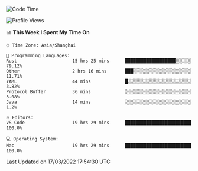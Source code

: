 <!--START_SECTION:waka-->
![Code Time](http://img.shields.io/badge/Code%20Time-1%2C096%20hrs%2033%20mins-blue)

![Profile Views](http://img.shields.io/badge/Profile%20Views-2-blue)

📊 **This Week I Spent My Time On** 

```text
⌚︎ Time Zone: Asia/Shanghai

💬 Programming Languages: 
Rust                     15 hrs 25 mins      ███████████████████░░░░░░   79.12% 
Other                    2 hrs 16 mins       ███░░░░░░░░░░░░░░░░░░░░░░   11.71% 
YAML                     44 mins             █░░░░░░░░░░░░░░░░░░░░░░░░   3.82% 
Protocol Buffer          36 mins             ░░░░░░░░░░░░░░░░░░░░░░░░░   3.08% 
Java                     14 mins             ░░░░░░░░░░░░░░░░░░░░░░░░░   1.2%

🔥 Editors: 
VS Code                  19 hrs 29 mins      █████████████████████████   100.0%

💻 Operating System: 
Mac                      19 hrs 29 mins      █████████████████████████   100.0%

```


 Last Updated on 17/03/2022 17:54:30 UTC
<!--END_SECTION:waka-->
